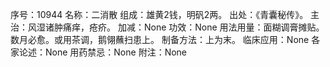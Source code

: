 序号：10944
名称：二消散
组成：雄黄2钱，明矾2两。
出处：《青囊秘传》。
主治：风湿诸肿痛痒，疮疥。
加减：None
功效：None
用法用量：面糊调膏摊贴。数月必愈。或用茶调，鹅翎蘸扫患上。
制备方法：上为末。
临床应用：None
各家论述：None
用药禁忌：None
附注：None
